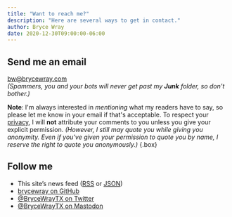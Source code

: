 ```yaml
---
title: "Want to reach me?"
description: "Here are several ways to get in contact."
author: Bryce Wray
date: 2020-12-30T09:00:00-06:00
---
```


## Send me an email

bw@brycewray.com<br />
*(Spammers, you and your bots will never get past my **Junk** folder, so don't bother.)*

**Note**: I'm always interested in *mentioning* what my readers have to say, so please let me know in your email if that's acceptable. To respect your [privacy](/privacy), I will **not** attribute your comments to you unless you give your explicit permission. *(However, I still may quote you while giving you anonymity. Even if you've given your permission to quote you by name, I reserve the right to quote you anonymously.)*
{.box}

## Follow me

- This site’s news feed ([RSS](/index.xml) or [JSON](/index.json))
- [brycewray on GitHub](https://github.com/brycewray/)
- [@BryceWrayTX on Twitter](https://twitter.com/BryceWrayTX/)
- <a rel="me" title="Mastodon" href="https://fosstodon.org/@BryceWrayTX" rel="noopener">@BryceWrayTX on Mastodon</a>
